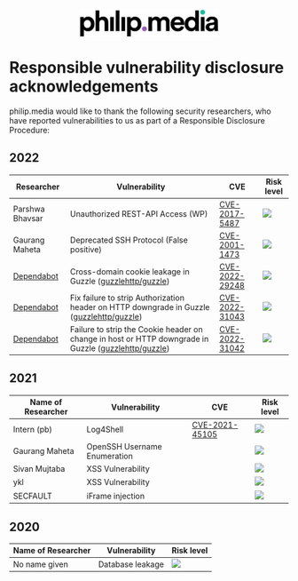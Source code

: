 <p align="center">
<img src="https://raw.githubusercontent.com/philip-media/security-policy/main/pmd.svg" alt="philip.media" width="250" align="center">
</p>

# Responsible vulnerability disclosure acknowledgements

philip.media would like to thank the following security researchers, who have reported vulnerabilities to us as part of a Responsible Disclosure Procedure:

## 2022

| Researcher 	        | Vulnerability                	| CVE | Risk level |
|--------------------	|------------------------------	|-------	|----- |
|Parshwa Bhavsar    	| Unauthorized REST-API Access (WP) 		  	| [CVE-2017-5487](https://vulmon.com/vulnerabilitydetails?qid=CVE-2017-5487) | <img src="https://cldsi.de/bot/vuln/medium.svg" height="30"> 
| Gaurang Maheta     	| Deprecated SSH Protocol (False positive)     	| [CVE-2001-1473](https://vulmon.com/vulnerabilitydetails?qid=CVE-2001-1473) |<img src="https://cldsi.de/bot/vuln/low.svg" height="30">
| [Dependabot](https://github.com/dependabot)     	| Cross-domain cookie leakage in Guzzle ([guzzlehttp/guzzle](https://github.com/guzzle/guzzle))  	| [CVE-2022-29248](https://vulmon.com/vulnerabilitydetails?qid=CVE-2022-29248) |<img src="https://cldsi.de/bot/vuln/high.svg" height="30">
| [Dependabot](https://github.com/dependabot)     	| Fix failure to strip Authorization header on HTTP downgrade in Guzzle ([guzzlehttp/guzzle](https://github.com/guzzle/guzzle))     	| [CVE-2022-31043](https://vulmon.com/vulnerabilitydetails?qid=CVE-2022-31043) |<img src="https://cldsi.de/bot/vuln/medium.svg" height="30">
| [Dependabot](https://github.com/dependabot)     	| Failure to strip the Cookie header on change in host or HTTP downgrade in Guzzle ([guzzlehttp/guzzle](https://github.com/guzzle/guzzle)) 	| [CVE-2022-31042](https://vulmon.com/vulnerabilitydetails?qid=CVE-2022-31042) |<img src="https://cldsi.de/bot/vuln/medium.svg" height="30">



## 2021

| Name of Researcher 	| Vulnerability                	| CVE | Risk level |
|--------------------	|------------------------------	|------------	|-------|
| Intern (pb)         | Log4Shell                     |[CVE-2021-45105](https://vulmon.com/vulnerabilitydetails?qid=CVE-2021-45105) | <img src="https://cldsi.de/bot/vuln/high.svg" height="30">
| Gaurang Maheta     	| OpenSSH Username Enumeration 	||<img src="https://cldsi.de/bot/vuln/medium.svg" height="30">
| Sivan Mujtaba      	| XSS Vulnerability            	||<img src="https://cldsi.de/bot/vuln/low.svg" height="30">
| ykl                	| XSS Vulnerability            	| |<img src="https://cldsi.de/bot/vuln/low.svg" height="30">
| SECFAULT           	| iFrame injection             	| |<img src="https://cldsi.de/bot/vuln/medium.svg" height="30">

## 2020

| Name of Researcher 	| Vulnerability                	|  Risk level |
|--------------------	|------------------------------ |---|
| No name given     	| Database leakage             	| <img src="https://cldsi.de/bot/vuln/high.svg" height="30">
